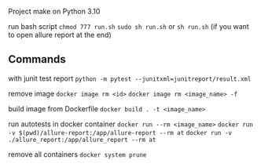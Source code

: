 Project make on Python 3.10

run bash script
`chmod 777 run.sh`
`sudo sh run.sh` or `sh run.sh` (if you want to open allure report at the end)


## Commands

with junit test report
`python -m pytest --junitxml=junitreport/result.xml`

remove image
`docker image rm <id>`
`docker image rm <image_name> -f`

build image from Dockerfile
`docker build . -t <image_name>`

run autotests in docker container
`docker run --rm <image_name>`
`docker run -v $(pwd)/allure-report:/app/allure-report --rm at`
`docker run -v ./allure_report:/app/allure_report --rm at`

remove all containers
`docker system prune`